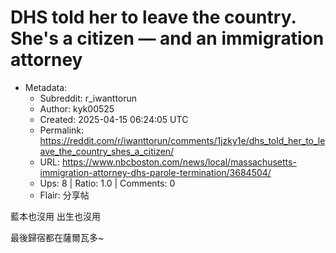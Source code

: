 # DHS told her to leave the country. She's a citizen — and an immigration attorney

- Metadata:
  - Subreddit: r_iwanttorun
  - Author: kyk00525
  - Created: 2025-04-15 06:24:05 UTC
  - Permalink: https://reddit.com/r/iwanttorun/comments/1jzky1e/dhs_told_her_to_leave_the_country_shes_a_citizen/
  - URL: https://www.nbcboston.com/news/local/massachusetts-immigration-attorney-dhs-parole-termination/3684504/
  - Ups: 8 | Ratio: 1.0 | Comments: 0
  - Flair: 分享帖


藍本也沒用 出生也沒用

最後歸宿都在薩爾瓦多~

